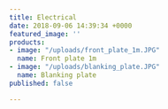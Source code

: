 ```yaml
---
title: Electrical
date: 2018-09-06 14:39:34 +0000
featured_image: ''
products:
- image: "/uploads/front_plate_1m.JPG"
  name: Front plate 1m
- image: "/uploads/blanking_plate.JPG"
  name: Blanking plate
published: false

---
```

